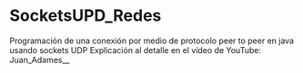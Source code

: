 # SocketsUPD_Redes
Programación de una conexión por medio de protocolo peer to peer en java usando sockets UDP
Explicación al detalle en el vídeo de YouTube: Juan_Adames__

